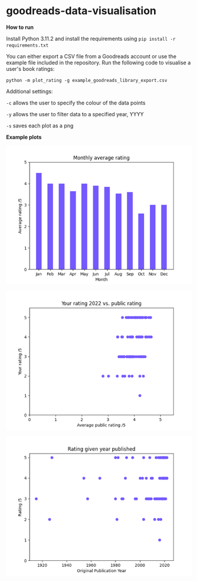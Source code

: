 # goodreads-data-visualisation

**How to run**

Install Python 3.11.2 and install the requirements using `pip install -r requirements.txt`

You can either export a CSV file from a Goodreads account or use the example file included in the repository.
Run the following code to visualise a user's book ratings:

```
python -m plot_rating -g example_goodreads_library_export.csv
```

Additional settings:


`-c` allows the user to specify the colour of the data points

 `-y` allows the user to filter data to a specified year, YYYY

 `-s` saves each plot as a png

**Example plots**

![1684850431061](image/README/1684850431061.png)

![1684850713853](image/README/1684850713853.png)

![1684850729473](image/README/1684850729473.png)
